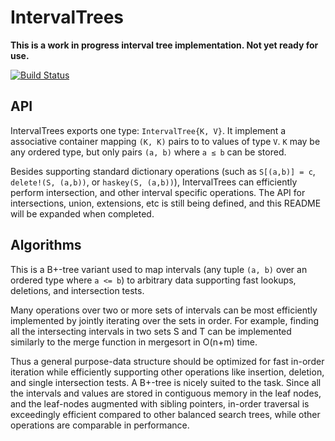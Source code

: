 
# IntervalTrees

**This is a work in progress interval tree implementation. Not yet ready for use.**

[![Build Status](https://api.travis-ci.org/BioJulia/IntervalTrees.jl.svg?branch=master)](https://travis-ci.org/BioJulia/IntervalTrees.jl)

## API

IntervalTrees exports one type: `IntervalTree{K, V}`.  It implement a
associative container mapping `(K, K)` pairs to to values of type `V`.  `K` may
be any ordered type, but only pairs `(a, b)` where `a ≤ b` can be stored.

Besides supporting standard dictionary operations (such as `S[(a,b)] = c`,
`delete!(S, (a,b))`, or `haskey(S, (a,b))`), IntervalTrees can efficiently
perform intersection, and other interval specific operations. The API for
intersections, union, extensions, etc is still being defined, and this README
will be expanded when completed.


## Algorithms

This is a B+-tree variant used to map intervals (any tuple `(a, b)` over an
ordered type where `a <= b`) to arbitrary data supporting fast lookups,
deletions, and intersection tests.

Many operations over two or more sets of intervals can be most efficiently
implemented by jointly iterating over the sets in order. For example, finding
all the intersecting intervals in two sets S and T can be implemented similarly
to the merge function in mergesort in O(n+m) time.

Thus a general purpose-data structure should be optimized for fast in-order
iteration while efficiently supporting other operations like insertion,
deletion, and single intersection tests. A B+-tree is nicely suited to the task.
Since all the intervals and values are stored in contiguous memory in the leaf
nodes, and the leaf-nodes augmented with sibling pointers, in-order traversal is
exceedingly efficient compared to other balanced search trees, while other
operations are comparable in performance.


